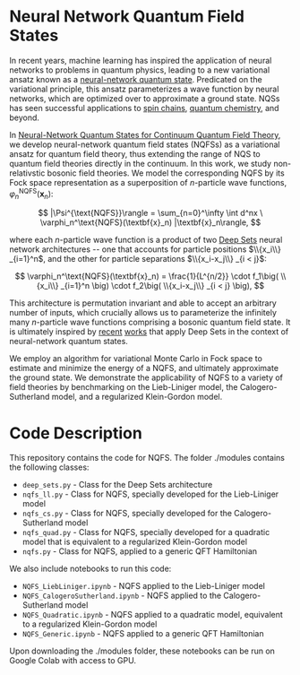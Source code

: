 # Neural Network Quantum Field States

In recent years, machine learning has inspired the application of neural networks to problems in quantum physics, leading to a new variational ansatz known as a [neural-network quantum state](https://www.science.org/doi/10.1126/science.aag2302). Predicated on the variational principle, this ansatz parameterizes a wave function by neural networks, which are optimized over to approximate a ground state. NQSs has seen successful applications to [spin chains](https://www.nature.com/articles/s41567-019-0545-1), [quantum chemistry](https://journals.aps.org/prresearch/abstract/10.1103/PhysRevResearch.2.033429), and beyond.

In [Neural-Network Quantum States for Continuum Quantum Field Theory](link), we develop neural-network quantum field states (NQFSs) as a variational ansatz for quantum field theory, thus extending the range of NQS to quantum field theories directly in the continuum. In this work, we study non-relativstic bosonic field theories. We model the corresponding NQFS by its Fock space representation as a superposition of $n$-particle wave functions, $\varphi_n^\text{NQFS}(\textbf{x}_n)$:

$$ |\Psi^{\text{NQFS}}\rangle = \sum_{n=0}^\infty \int d^nx \ \varphi_n^\text{NQFS}(\textbf{x}_n) |\textbf{x}_n\rangle, $$

where each $n$-particle wave function is a product of two [Deep Sets](https://arxiv.org/abs/1703.06114) neural network architectures -- one that accounts for particle positions $\\{x_i\\} _{i=1}^n$, and the other for particle separations $\\{x_i-x_j\\} _{i < j}$:

$$ \varphi_n^\text{NQFS}(\textbf{x}_n) = \frac{1}{L^{n/2}} \cdot f_1\big( \\{x_i\\} _{i=1}^n \big) \cdot f_2\big( \\{x_i-x_j\\} _{i < j} \big), $$

This architecture is permutation invariant and able to accept an arbitrary number of inputs, which crucially allows us to parameterize the infinitely many $n$-particle wave functions comprising a bosonic quantum field state. It is ultimately inspired by [recent](https://journals.aps.org/prresearch/abstract/10.1103/PhysRevResearch.4.023138) [works](https://journals.aps.org/prl/abstract/10.1103/PhysRevLett.127.022502) that apply Deep Sets in the context of neural-network quantum states.

We employ an algorithm for variational Monte Carlo in Fock space to estimate and minimize the energy of a NQFS, and ultimately approximate the ground state. We demonstrate the applicability of NQFS to a variety of field theories by benchmarking on the Lieb-Liniger model, the Calogero-Sutherland model, and a regularized Klein-Gordon model.


# Code Description
This repository contains the code for NQFS. The folder ./modules contains the following classes:
* `deep_sets.py` - Class for the Deep Sets architecture
* `nqfs_ll.py` - Class for NQFS, specially developed for the Lieb-Liniger model
* `nqfs_cs.py` - Class for NQFS, specially developed for the Calogero-Sutherland model
* `nqfs_quad.py` - Class for NQFS, specially developed for a quadratic model that is equivalent to a regularized Klein-Gordon model
* `nqfs.py` - Class for NQFS, applied to a generic QFT Hamiltonian


We also include notebooks to run this code: 
* `NQFS_LiebLiniger.ipynb` - NQFS applied to the Lieb-Liniger model 
* `NQFS_CalogeroSutherland.ipynb` - NQFS applied to the Calogero-Sutherland model
* `NQFS_Quadratic.ipynb` - NQFS applied to a quadratic model, equivalent to a regularized Klein-Gordon model
* `NQFS_Generic.ipynb` - NQFS applied to a generic QFT Hamiltonian

Upon downloading the ./modules folder, these notebooks can be run on Google Colab with access to GPU.

